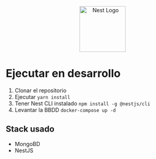 <p align="center">
  <a href="http://nestjs.com/" target="blank"><img src="https://nestjs.com/img/logo-small.svg" width="120" alt="Nest Logo" /></a>
</p>

# Ejecutar en desarrollo

1. Clonar el repositorio
2. Ejecutar `yarn install`
3. Tener Nest CLI instalado `npm install -g @nestjs/cli`
4. Levantar la BBDD `docker-compose up -d`

## Stack usado

- MongoBD
- NestJS
